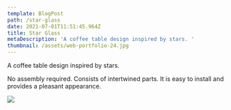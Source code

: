 ```yaml
---
template: BlogPost
path: /star-glass
date: 2021-07-01T11:51:45.964Z
title: Star Glass
metaDescription: 'A coffee table design inspired by stars. '
thumbnail: /assets/web-portfolio-24.jpg
---
```

A coffee table design inspired by stars. 

No assembly required.  Consists of intertwined parts. It is easy to install and provides a pleasant appearance.

![](/assets/web3.jpg)

![]()
